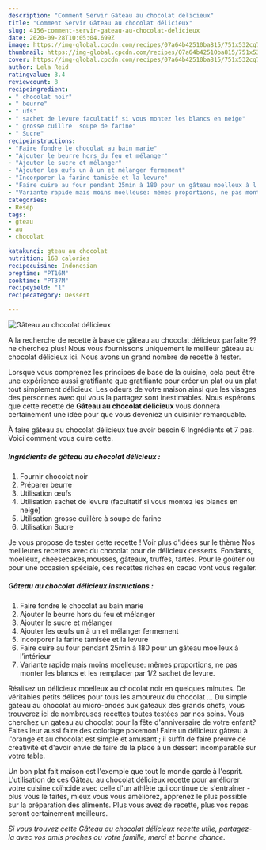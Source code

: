 ```yaml
---
description: "Comment Servir Gâteau au chocolat délicieux"
title: "Comment Servir Gâteau au chocolat délicieux"
slug: 4156-comment-servir-gateau-au-chocolat-delicieux
date: 2020-09-28T10:05:04.699Z
image: https://img-global.cpcdn.com/recipes/07a64b42510ba815/751x532cq70/gateau-au-chocolat-delicieux-photo-principale-de-la-recette.jpg
thumbnail: https://img-global.cpcdn.com/recipes/07a64b42510ba815/751x532cq70/gateau-au-chocolat-delicieux-photo-principale-de-la-recette.jpg
cover: https://img-global.cpcdn.com/recipes/07a64b42510ba815/751x532cq70/gateau-au-chocolat-delicieux-photo-principale-de-la-recette.jpg
author: Lela Reid
ratingvalue: 3.4
reviewcount: 8
recipeingredient:
- " chocolat noir"
- " beurre"
- " ufs"
- " sachet de levure facultatif si vous montez les blancs en neige"
- " grosse cuillre  soupe de farine"
- " Sucre"
recipeinstructions:
- "Faire fondre le chocolat au bain marie"
- "Ajouter le beurre hors du feu et mélanger"
- "Ajouter le sucre et mélanger"
- "Ajouter les œufs un à un et mélanger fermement"
- "Incorporer la farine tamisée et la levure"
- "Faire cuire au four pendant 25min à 180 pour un gâteau moelleux à l’intérieur"
- "Variante rapide mais moins moelleuse: mêmes proportions, ne pas monter les blancs et les remplacer par 1/2 sachet de levure."
categories:
- Resep
tags:
- gteau
- au
- chocolat

katakunci: gteau au chocolat 
nutrition: 168 calories
recipecuisine: Indonesian
preptime: "PT16M"
cooktime: "PT37M"
recipeyield: "1"
recipecategory: Dessert

---
```



![Gâteau au chocolat délicieux](https://img-global.cpcdn.com/recipes/07a64b42510ba815/751x532cq70/gateau-au-chocolat-delicieux-photo-principale-de-la-recette.jpg)

A la recherche de recette à base de gâteau au chocolat délicieux parfaite ?? ne cherchez plus! Nous vous fournissons uniquement le meilleur gâteau au chocolat délicieux ici. Nous avons un grand nombre de recette à tester.

Lorsque vous comprenez les principes de base de la cuisine, cela peut être une expérience aussi gratifiante que gratifiante pour créer un plat ou un plat tout simplement délicieux. Les odeurs de votre maison ainsi que les visages des personnes avec qui vous la partagez sont inestimables. Nous espérons que cette recette de <strong> Gâteau au chocolat délicieux </strong> vous donnera certainement une idée pour que vous deveniez un cuisinier remarquable.

<!--inarticleads1-->

À faire gâteau au chocolat délicieux tue avoir besoin 6 Ingrédients et 7 pas. Voici comment vous cuire cette.

##### Ingrédients de gâteau au chocolat délicieux :

1. Fournir  chocolat noir
1. Préparer  beurre
1. Utilisation  œufs
1. Utilisation  sachet de levure (facultatif si vous montez les blancs en neige)
1. Utilisation  grosse cuillère à soupe de farine
1. Utilisation  Sucre


Je vous propose de tester cette recette ! Voir plus d&#39;idées sur le thème Nos meilleures recettes avec du chocolat pour de délicieux desserts. Fondants, moelleux, cheesecakes,mousses, gâteaux, truffes, tartes. Pour le goûter ou pour une occasion spéciale, ces recettes riches en cacao vont vous régaler. 

<!--inarticleads2-->

##### Gâteau au chocolat délicieux instructions :

1. Faire fondre le chocolat au bain marie
1. Ajouter le beurre hors du feu et mélanger
1. Ajouter le sucre et mélanger
1. Ajouter les œufs un à un et mélanger fermement
1. Incorporer la farine tamisée et la levure
1. Faire cuire au four pendant 25min à 180 pour un gâteau moelleux à l’intérieur
1. Variante rapide mais moins moelleuse: mêmes proportions, ne pas monter les blancs et les remplacer par 1/2 sachet de levure.


Réalisez un délicieux moelleux au chocolat noir en quelques minutes. De véritables petits délices pour tous les amoureux du chocolat … Du simple gateau au chocolat au micro-ondes aux gateaux des grands chefs, vous trouverez ici de nombreuses recettes toutes testées par nos soins. Vous cherchez un gateau au chocolat pour la fête d&#39;anniversaire de votre enfant? Faites leur aussi faire des coloriage pokemon! Faire un délicieux gâteau à l&#39;orange et au chocolat est simple et amusant ; il suffit de faire preuve de créativité et d&#39;avoir envie de faire de la place à un dessert incomparable sur votre table. 

<!--inarticleads1-->

<p>
Un bon plat fait maison est l'exemple que tout le monde garde à l'esprit. L'utilisation de ces Gâteau au chocolat délicieux recette pour améliorer votre cuisine coïncide avec celle d'un athlète qui continue de s'entraîner - plus vous le faites, mieux vous vous améliorez, apprenez le plus possible sur la préparation des aliments. Plus vous avez de recette, plus vos repas seront certainement meilleurs.
</p>

<p>
<i>Si vous trouvez cette Gâteau au chocolat délicieux recette utile, partagez-la avec vos amis proches ou votre famille, merci et bonne chance.</i>
</p>
